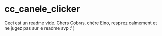# cc_canele_clicker
Ceci est un readme vide. Chers Cobras, chère Eino, respirez calmement et ne jugez pas sur le readme svp :'(